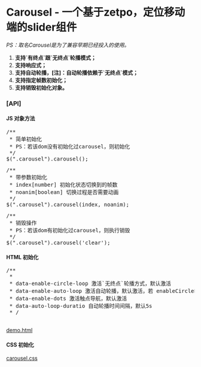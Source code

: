 <h1>Carousel - 一个基于zetpo，定位移动端的slider组件</h1>
<em>PS：取名Carousel是为了兼容早期已经投入的使用。</em>
<ol>
	<li><strong>支持`有终点`跟`无终点`轮播模式；</strong></li>
	<li><strong>支持响应式；</strong></li>
	<li><strong>支持自动轮播，[注]：自动轮播依赖于`无终点`模式；</strong></li>
	<li><strong>支持指定帧数初始化；</strong></li>
	<li><strong>支持销毁初始化对象。</strong></li>
</ol>

<h3>[API]</h3>

<h4>JS 对象方法</h4>
<p>
<pre>
/**
 * 简单初始化
 * PS：若该dom没有初始化过carousel，则初始化
 */
$(".carousel").carousel();
</pre>
</p>
<p>
<pre>
/**
 * 带参数初始化
 * index[number] 初始化状态切换到的帧数
 * noanim[boolean] 切换过程是否需要动画
 */
$(".carousel").carousel(index, noanim);
</pre>
</p>
<p>
<pre>
/**
 * 销毁操作
 * PS：若该dom有初始化过carousel，则执行销毁
 */
$(".carousel").carousel('clear');
</pre>
</p>
<h4>HTML 初始化</h4>
<p>
<pre>
/**
 *
 * data-enable-circle-loop 激活`无终点`轮播方式，默认激活
 * data-enable-auto-loop 激活自动轮播，默认激活，若 enableCircleLoop=false，该项不起作用
 * data-enable-dots 激活触点导航，默认激活
 * data-auto-loop-duratio 自动轮播时间间隔，默认5s
 * /
</pre>
<br>
<a href="https://github.com/class4cxy/Carousel/blob/master/demo.html">demo.html</a>
</p>

<h4>CSS 初始化</h4>
<p><a href="https://github.com/class4cxy/Carousel/blob/master/carousel.css">carousel.css</a></p>
